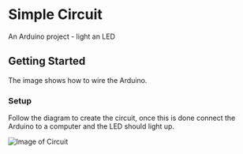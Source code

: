 # Simple Circuit

An Arduino project - light an LED


## Getting Started

The image shows how to wire the Arduino.

### Setup

Follow the diagram to create the circuit, once this is done connect the Arduino to a computer and the LED should light up.


![Image of Circuit](https://github.com/developdata/maker_club/LED2.png)